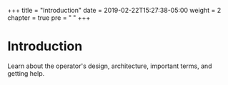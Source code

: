 +++
title = "Introduction"
date = 2019-02-22T15:27:38-05:00
weight = 2
chapter = true
pre = "<b> </b>"
+++



# Introduction

Learn about the operator's design, architecture, important terms, and getting help.
